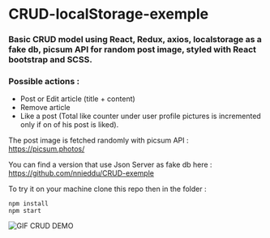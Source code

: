 # CRUD-localStorage-exemple
### Basic CRUD model using React, Redux, axios, localstorage as a fake db, picsum API for random post image, styled with React bootstrap and SCSS.  

### Possible actions :  
- Post or Edit article (title + content)  
-	Remove article  
- Like a post (Total like counter under user profile pictures is incremented only if on of his post is liked).

The post image is fetched randomly with picsum API :
https://picsum.photos/

You can find a version that use Json Server as fake db here : https://github.com/nnieddu/CRUD-exemple

<!-- You can try it online here :
https://nnieddu.github.io/CRUD/ -->

To try it on your machine clone this repo then in the folder :
```
npm install
npm start
```

<img alt="GIF CRUD DEMO" src="https://github.com/nnieddu/CRUD-exemple/blob/main/img.gif"/>
